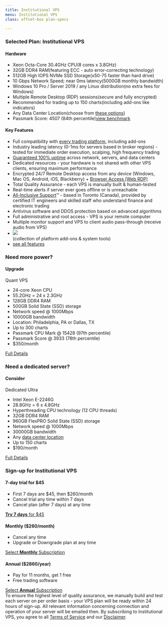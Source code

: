 ```yaml
---
title: Institutional VPS
menu: Institutional VPS
class: offset-box plan-specs
    
---
```


<div class="page-wrapper">
  <div class="page-content">
    <div class="upgrade-wrapper">
      <div class="plan-features">
        <div class="features-header header-purple">
          <h3>Selected Plan: <strong>Institutional VPS</strong></h3>
          <h4><i class="fa fa-cubes"></i> Hardware</h4>
        </div>
        <ul class="spec-list">
          <li><span>Xeon Octa-Core 30.4GHz CPU</span>(8 cores x 3.8GHz)</li>
          <li><span>32GB DDR4 RAM</span>(featuring ECC - auto error-correcting technology)</li>
          <li><span>512GB High IOPS NVMe SSD Storage</span>(x50-75 faster than hard drive)</li>  
          <li><span>10 Gbps Network Speed; near 0ms latency</span>(5000GB monthly bandwidth)</li>
          <li><span>Windows 10 Pro / Server 2019 / any Linux distribution</span>(no extra fees for Windows)</li>
          <li><span>Multiple Remote Desktop (RDP) sessions</span>(secure and fully encrypted)</li>
          <li><span>Recommended for trading up to 150 charts</span>(including add-ons like indicators)</li>
          <li><span>Any Data Center Location</span>(choose from <a href="company#data-centers" target="_blank">these options</a>)</li>
          <li class="score"><span>Passmark Score: 4507 (84th percentile)</span><a href="benchmarks#institutional-vps"><i class="fas fa-chart-bar"></i>view benchmark</a></li>     
          </ul>
        <div class="features-header header-general-features header-purple-features">
            <h4>Key Features</h4>
          </div>
         <ul class="mediumfont keyfeatures">
             <li>Full compatibility with <a href="/#trading-platforms">every trading platform</a>, including add-ons</li>
            <li>Industry leading latency (0-1ms for servers based in broker regions) - tested for immediate order execution, scalping, high frequency trading</li>
            <li><a href="uptime">Guaranteed 100% uptime</a> across network, servers, and data centers</li>
            <li>Dedicated resources - your hardware is not shared with other VPS clients, ensuring maximum performance</li>
            <li>Encrypted 24/7 Remote Desktop access from any device (Windows, Mac OS, Android, iOS, Blackberry) + <a href="tour#web-remote-desktop">Browser Access (Web RDP)</a></li>
            <li>Total Quality Assurance - each VPS is manually built & human-tested</li>
            <li>Real-time alerts if server ever goes offline or is unreachable</li>
            <li id="support"><a href="company#all-inclusive-support">All-Inclusive Support</a>&trade; - based in Toronto (Canada), provided by certified IT engineers and skilled staff who understand finance and electronic trading</li>
            <li>Antivirus software and DDOS protection based on advanced algorithms</li>
            <li>Full administrative and root access - VPS is your remote computer</li>
            <li>Multiple monitor support and VPS to client audio pass-through (receive audio from VPS)</li>
            <li><a href="tools"><img src="images/chartvps-traders-toolbox-logo.png"></a><br>(collection of platform add-ons &amp; system tools)</li>
            <li><a href="/#all-features" target="_blank" class="stronger">see all features</a></li> 
          </ul>
      </div>
      <div class="plan-upgrade">
        <div class="upgrade-header">
          <h3>Need <span>more</span> power?</h3>
          <h4><i class="fas fa-cloud-upload-alt"></i> Upgrade</h4>
        </div>
        <div class="plan-upgrade-title darkpurple-title">Quant VPS</div>
        <ul>
          <li>24-core Xeon CPU</li>
          <li>55.2GHz = 24 x 2.3GHz</li>
          <li>128GB DDR4 RAM</li>
          <li>500GB Solid State (SSD) storage</li>
          <li>Network speed @ 1000Mbps</li>
          <li>10000GB bandwidth</li>
          <li>Location: Philadelphia, PA or Dallas, TX</li>
          <li>Up to 300 charts</li>
          <li>Passmark CPU Mark @ 15428 (97th percentile)</li>
          <li>Passmark Score @ 3933 (78th percentile)</li>
          <li>$350/month</li>
        </ul>
        <div class="full-detail darkpurple-full"><a href="quant">Full Details</a></div>
        <div class="downgrade-header">
           <h3>Need a <span>dedicated</span> server?</h3>
          <h4><i class="fas fa-exchange-alt"></i> Consider</h4>
        </div>
        <div class="plan-upgrade-title teal-title">Dedicated Ultra</div>
        <ul>
          <li>Intel Xeon E-2246G</li>
          <li>28.8GHz = 6 x 4.8GHz</li>
          <li>Hyperthreading CPU technology (12 CPU threads)</li>
          <li>32GB DDR4 RAM</li>
          <li>960GB FlexPRO Solid State (SSD) storage</li>
          <li>Network speed @ 1000Mbps</li>
          <li>30000GB bandwidth</li>
          <li>Any <a href="company#datacenters" target="_blank">data center location</a></li>
          <li>Up to 150 charts</li>
          <li>$190/month</li>
        </ul>
        <div class="full-detail teal-full"><a href="dedicated-ultra">Full Details</a></div>
      </div>
    </div>
    <div class="signup-wrapper">
      <h3>Sign-up for Institutional VPS</h3>
      <div class="signup signup-purple">
        <div>
          <h4><strong>7-day trial</strong> for $45</h4>
          <ul>
            <li>First 7 days are $45, then $260/month</li>
            <li>Cancel trial any time within 7 days</li>
            <li>Cancel plan (after 7 days) at any time</li>
          </ul>
        <a class="signup-link" href="https://www.paypal.com/cgi-bin/webscr?cmd=_s-xclick&hosted_button_id=SYDMZY74EFWSW"><strong>Try 7 days</strong> for $45</a>
        </div>
        <div>
          <h4><strong>Monthly</strong> ($260/month)</h4>
          <ul>
            <li>Cancel any time</li>
            <li>Upgrade or Downgrade plan at any time</li>
          </ul>
          <a class="signup-link" href="https://www.paypal.com/cgi-bin/webscr?cmd=_s-xclick&hosted_button_id=DA2R4BBHGQSF8">Select <strong>Monthly</strong> Subscription</a>
        </div>
        <div>
          <h4><strong>Annual</strong> ($2860/year)</h4>
          <ul>
            <li>Pay for 11 months, get 1 free</li>
            <li>Free trading software</li>
          </ul>
          <a class="signup-link" href="https://www.paypal.com/cgi-bin/webscr?cmd=_s-xclick&hosted_button_id=QS9AHWUWRMAHQ">Select <strong>Annual</strong> Subscription</a>
        </div>
      </div>
    </div>
    <div class="signup-message">To ensure the highest level of quality assurance, we manually build and test each server on per order basis - <span>your VPS plan will be ready within 24 hours of sign-up</span>. All relevant information concerning connection and operation of your server will be emailed then. By subscribing to Institutional VPS, you agree to all <a href="terms-of-service">Terms of Service</a> and our <a href="disclaimer">Disclaimer</a>.</div>
  </div>
</div>
